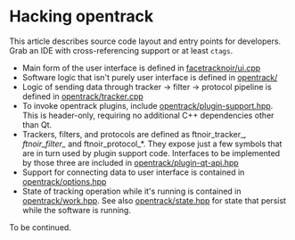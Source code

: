# Hacking opentrack

This article describes source code layout and entry points for developers. Grab an IDE with cross-referencing support or at least <code>ctags</code>.

- Main form of the user interface is defined in [facetracknoir/ui.cpp](https://github.com/opentrack/opentrack/blob/unstable/facetracknoir/ui.cpp)
- Software logic that isn't purely user interface is defined in [opentrack/](https://github.com/opentrack/opentrack/tree/unstable/opentrack)
- Logic of sending data through tracker -> filter -> protocol pipeline is defined in [opentrack/tracker.cpp](https://github.com/opentrack/opentrack/blob/unstable/opentrack/tracker.cpp)
- To invoke opentrack plugins, include [opentrack/plugin-support.hpp](https://github.com/opentrack/opentrack/blob/unstable/opentrack/plugin-support.hpp). This is header-only, requiring no additional C++ dependencies other than Qt.
- Trackers, filters, and protocols are defined as ftnoir_tracker_*, ftnoir_filter_* and ftnoir_protocol_*. They expose just a few symbols that are in turn used by plugin support code. Interfaces to be implemented by those three are included in [opentrack/plugin-qt-api.hpp](https://github.com/opentrack/opentrack/blob/unstable/opentrack/plugin-qt-api.hpp)
- Support for connecting data to user interface is contained in [opentrack/options.hpp](https://github.com/opentrack/opentrack/blob/unstable/opentrack/options.hpp)
- State of tracking operation while it's running is contained in [opentrack/work.hpp](https://github.com/opentrack/opentrack/blob/unstable/work.cpp). See also [opentrack/state.hpp](https://github.com/opentrack/opentrack/blob/unstable/opentrack/state.hpp) for state that persist while the software is running.

To be continued.